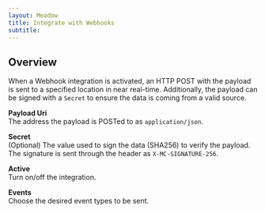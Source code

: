 ```yaml
---
layout: Meadow
title: Integrate with Webhooks
subtitle: 
---
```


## Overview

When a Webhook integration is activated, an HTTP POST with the payload is sent to a specified location in near real-time. Additionally, the payload can be signed with a `Secret` to ensure the data is coming from a valid source.

**Payload Uri**  
The address the payload is POSTed to as `application/json`. 

**Secret**  
(Optional) The value used to sign the data (SHA256) to verify the payload. The signature is sent through the header as `X-MC-SIGNATURE-256`.

**Active**  
Turn on/off the integration.

**Events**  
Choose the desired event types to be sent.